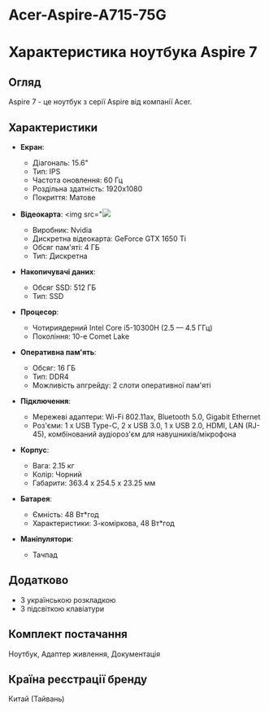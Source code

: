 # Acer-Aspire-A715-75G
# Характеристика ноутбука Aspire 7

## Огляд
Aspire 7 - це ноутбук з серії Aspire від компанії Acer.

## Характеристики 
- **Екран**: 
  - Діагональ: 15.6"
  - Тип: IPS
  - Частота оновлення: 60 Гц
  - Роздільна здатність: 1920x1080
  - Покриття: Матове

- **Відеокарта**: <img src="<img src="Acer-Aspire-A715-75G/img/Video card.svg">
  - Виробник: Nvidia
  - Дискретна відеокарта: GeForce GTX 1650 Ti
  - Обсяг пам'яті: 4 ГБ
  - Тип: Дискретна

- **Накопичувачі даних**:
  - Обсяг SSD: 512 ГБ
  - Тип: SSD

- **Процесор**: 
  - Чотириядерний Intel Core i5-10300H (2.5 — 4.5 ГГц)
  - Покоління: 10-е Comet Lake

- **Оперативна пам'ять**:
  - Обсяг: 16 ГБ
  - Тип: DDR4
  - Можливість апгрейду: 2 слоти оперативної пам'яті

- **Підключення**:
  - Мережеві адаптери: Wi-Fi 802.11ax, Bluetooth 5.0, Gigabit Ethernet
  - Роз'єми: 1 x USB Type-C, 2 x USB 3.0, 1 x USB 2.0, HDMI, LAN (RJ-45), комбінований аудіороз'єм для навушників/мікрофона

- **Корпус**:
  - Вага: 2.15 кг
  - Колір: Чорний
  - Габарити: 363.4 x 254.5 x 23.25 мм

- **Батарея**:
  - Ємність: 48 Вт*год
  - Характеристики: 3-коміркова, 48 Вт*год

- **Маніпулятори**:
  - Тачпад

## Додатково
- З українською розкладкою
- З підсвіткою клавіатури

## Комплект постачання
Ноутбук, Адаптер живлення, Документація

## Країна реєстрації бренду
Китай (Тайвань)
